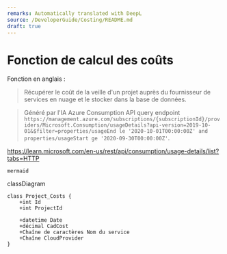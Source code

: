```yaml
---
remarks: Automatically translated with DeepL
source: /DeveloperGuide/Costing/README.md
draft: true
---
```


# Fonction de calcul des coûts

Fonction en anglais :

> Récupérer le coût de la veille d'un projet auprès du fournisseur de services en nuage et le stocker dans la base de données.

> Généré par l'IA
> Azure Consumption API query endpoint `https://management.azure.com/subscriptions/{subscriptionId}/providers/Microsoft.Consumption/usageDetails?api-version=2019-10-01&$filter=properties/usageEnd le '2020-10-01T00:00:00Z' and properties/usageStart ge '2020-09-30T00:00:00Z'`.

https://learn.microsoft.com/en-us/rest/api/consumption/usage-details/list?tabs=HTTP

``mermaid``

classDiagram

    class Project_Costs {
        +int Id
        +int ProjectId

        +datetime Date
        +décimal CadCost
        +Chaîne de caractères Nom du service
        +Chaîne CloudProvider
    }

```
